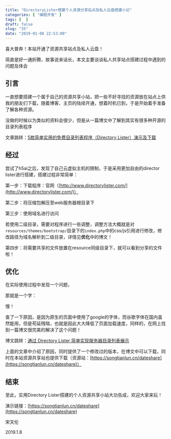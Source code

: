 ```yaml
---
title: "DirectoryLister搭建个人资源分享站点及私人云盘搭建小记"
categories: [ "编程开发" ]
tags: [  ]
draft: false
slug: "35"
date: "2019-01-08 22:53:00"
---
```




喜大普奔！本站开通了资源共享站点及私人云盘！

简直是好一通折腾，故事说来话长，本文主要谈谈私人共享站点搭建过程中遇到的问题及体会

引言
--

一直想要搭建一个属于自己的资源共享小站，把一些不好寻找的资源放在站点上供我的朋友们下载，随着博客、主页的陆续开通，想着时机已到，于是开始着手准备了解各种资源。

没做的时候以为类似的资料会很少，但是从一篇博文中了解到其实有很多种开源的目录列表程序

文章跳转：[5款简单实用的免费目录列表程序（Directory Lister）演示及下载](http://www.laozuo.org/6300.html)

经过
--

尝试了h5ai之后，发现了自己云虚拟主机的限制，于是采用更加自由的director lister进行搭建，搭建过程非常简单：

第一步：下载程序：官网（[http://www.directorylister.com/](http://www.directorylister.com/)）

第二步：将压缩包解压至web服务器根目录下

第三步：使用域名进行访问

若使用二级目录，需要对程序进行一些调整，调整方法大概就是对`resources/themes/bootstrap/`目录下的`index.php`中的css/js引用进行修改，修改路径为域名解析到二级目录，详情见**优化**中的博文！

第四步：将需要共享的文件放置在resource同级目录下，就可以看到分享的文件啦！

优化
--

在实际使用过程中发现一个问题，

那就是一个字：

慢！

查了一下原因，是因为原生的页面中使用了google的字体，而谷歌字体在国内虽然能用，但是苟延残喘，也就是因此大大降低了页面加载速度，同样的，在网上找到一篇博文很完美的解决了这个问题！

博文跳转：[通过 Directory Lister 简单实现服务器目录列表展示](http://www.iyu.co/web/directory-lister/)

上面的文章中介绍了原因，同时提供了一个修改过的版本，在博文中可以下载，同时在本站资源共享站也提供下载（资源站：[https://songtianlun.cn/dateshare](https://songtianlun.cn/dateshare)）

结束
--

至此，实用Directory Lister搭建的个人资源共享小站大功告成，欢迎大家来玩！

演示链接：[https://songtianlun.cn/dateshare](https://songtianlun.cn/dateshare)

宋天伦

2019.1.8